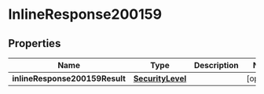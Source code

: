 # InlineResponse200159

## Properties
Name | Type | Description | Notes
------------ | ------------- | ------------- | -------------
**inlineResponse200159Result** | [**SecurityLevel**](SecurityLevel.md) |  |  [optional]
